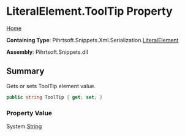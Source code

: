 <a name="_top"></a>

# LiteralElement\.ToolTip Property

[Home](../../../../../../README.md#_top)

**Containing Type**: Pihrtsoft\.Snippets\.Xml\.Serialization\.[LiteralElement](../README.md#_top)

**Assembly**: Pihrtsoft\.Snippets\.dll

## Summary

Gets or sets ToolTip element value\.

```csharp
public string ToolTip { get; set; }
```

### Property Value

System\.[String](https://docs.microsoft.com/en-us/dotnet/api/system.string)

